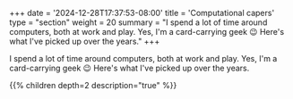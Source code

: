 +++
date = '2024-12-28T17:37:53-08:00'
title = 'Computational capers'
type = "section"
weight = 20
summary = "I spend a lot of time around computers, both at work and play. Yes, I'm a card-carrying geek 😉  Here's what I've picked up over the years."
+++

I spend a lot of time around computers, both at work and play. Yes, I'm a card-carrying geek 😉  Here's what I've picked up over the years.

{{% children depth=2 description="true" %}}
